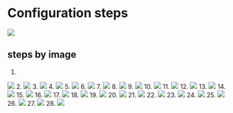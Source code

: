 # Configuration steps

<img src=Configuration.gif>  

## steps by image
  
1.
<img src=1.png>  
2.
<img src=2.png>  
3.
<img src=3.png>  
4.
<img src=4.png>  
5.
<img src=5.png>  
6.
<img src=6.png>  
7.
<img src=7.png>  
8.
<img src=8.png>  
9.
<img src=9.png>  
10.
<img src=10.png>  
11.
<img src=11.png>  
12.
<img src=12.png>  
13.
<img src=13.png> 
14.
<img src=14.1.png>  
15.
<img src=14.2.png>  
16.
<img src=14.3.png>  
17.
<img src=15.png>  
18.
<img src=16.png>  
19.
<img src=17.png>  
20.
<img src=18.png>  
21.
<img src=19.png>  
22.
<img src=20.png>  
23.
<img src=21.png>  
24.
<img src=22.png>  
25.
<img src=23.png>   
26.
<img src=26.png>
27.
<img src=27.png> 
28.
<img src=28.3.png>  

